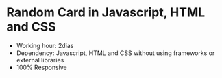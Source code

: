#  Random Card in Javascript, HTML and CSS
- Working hour: 2dias 
- Dependency: Javascript, HTML and CSS without using frameworks or external libraries
- 100% Responsive
